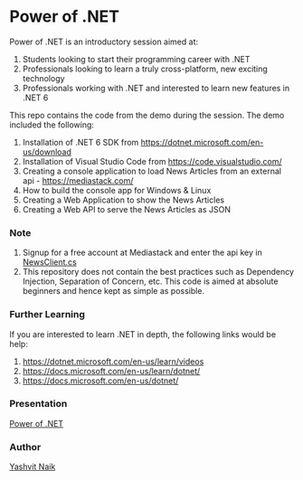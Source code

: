 # Power of .NET
Power of .NET is an introductory session aimed at:
1. Students looking to start their programming career with .NET
2. Professionals looking to learn a truly cross-platform, new exciting technology
3. Professionals working with .NET and interested to learn new features in .NET 6

This repo contains the code from the demo during the session. The demo included the following:

1. Installation of .NET 6 SDK from https://dotnet.microsoft.com/en-us/download
2. Installation of Visual Studio Code from https://code.visualstudio.com/
3. Creating a console application to load News Articles from an external api - https://mediastack.com/
4. How to build the console app for Windows & Linux
5. Creating a Web Application to show the News Articles
6. Creating a Web API to serve the News Articles as JSON

### Note
1. Signup for a free account at Mediastack and enter the api key in [NewsClient.cs](News.Core/NewsClient.cs)
2. This repository does not contain the best practices such as Dependency Injection, Separation of Concern, etc. This code is aimed at absolute beginners and hence kept as simple as possible.

### Further Learning
If you are interested to learn .NET in depth, the following links would be help:
1. https://dotnet.microsoft.com/en-us/learn/videos
3. https://docs.microsoft.com/en-us/learn/dotnet/
4. https://docs.microsoft.com/en-us/dotnet/

### Presentation
[Power of .NET](Presentation.pdf)

### Author
[Yashvit Naik](https://www.linkedin.com/in/yashvit/)